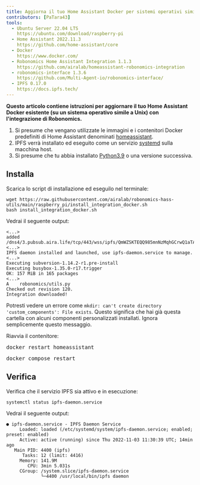 ```yaml
---
title: Aggiorna il tuo Home Assistant Docker per sistemi operativi simili a Unix
contributors: [PaTara43]
tools:   
  - Ubuntu Server 22.04 LTS
    https://ubuntu.com/download/raspberry-pi
  - Home Assistant 2022.11.3
    https://github.com/home-assistant/core
  - Docker
    https://www.docker.com/
  - Robonomics Home Assistant Integration 1.1.3
    https://github.com/airalab/homeassistant-robonomics-integration
  - robonomics-interface 1.3.6
    https://github.com/Multi-Agent-io/robonomics-interface/
  - IPFS 0.17.0
    https://docs.ipfs.tech/
---
```


**Questo articolo contiene istruzioni per aggiornare il tuo Home Assistant Docker esistente (su un sistema operativo simile a Unix) con l'integrazione di Robonomics.**

<robo-wiki-picture src="home-assistant/ha_docker.png" />

<robo-wiki-note type="warning" title="DISCLAIMER">

  1. Si presume che vengano utilizzate le immagini e i contenitori Docker predefiniti di Home Assistant denominati <u>homeassistant</u>.
  2. IPFS verrà installato ed eseguito come un servizio <u>systemd</u> sulla macchina host.
  3. Si presume che tu abbia installato [Python3.9](https://www.python.org/downloads/) o una versione successiva.

</robo-wiki-note>

## Installa

Scarica lo script di installazione ed eseguilo nel terminale:

<code-helper additionalLine="rasppi_username@rasppi_hostname">

```shell
wget https://raw.githubusercontent.com/airalab/robonomics-hass-utils/main/raspberry_pi/install_integration_docker.sh
bash install_integration_docker.sh
```

</code-helper>

Vedrai il seguente output:

<code-helper additionalLine="rasppi_username@rasppi_hostname">

```shell
<...>
added /dns4/3.pubsub.aira.life/tcp/443/wss/ipfs/QmWZSKTEQQ985mnNzMqhGCrwQ1aTA6sxVsorsycQz9cQrw
<...>
IPFS daemon installed and launched, use ipfs-daemon.service to manage.
<...>
Executing subversion-1.14.2-r1.pre-install
Executing busybox-1.35.0-r17.trigger
OK: 157 MiB in 165 packages
<...>
A    robonomics/utils.py
Checked out revision 120.
Integration downloaded!
```

</code-helper>

<robo-wiki-note type="note" title="Error: `custom_components` exists">

  Potresti vedere un errore come `mkdir: can't create directory 'custom_components': File exists`. Questo significa che hai già questa cartella con alcuni componenti personalizzati installati. Ignora semplicemente questo messaggio.

</robo-wiki-note>

Riavvia il contenitore:

<robo-wiki-tabs>
  <robo-wiki-tab title="Docker">
    <code-helper additionalLine="rasppi_username@rasppi_hostname">
    <pre>docker restart homeassistant</pre>
    </code-helper>
  </robo-wiki-tab>
  <robo-wiki-tab title="Docker Compose">
    <code-helper additionalLine="rasppi_username@rasppi_hostname">
    <pre>docker compose restart</pre>
    </code-helper>
  </robo-wiki-tab>
</robo-wiki-tabs>


## Verifica

Verifica che il servizio IPFS sia attivo e in esecuzione:

<code-helper additionalLine="rasppi_username@rasppi_hostname">

```shell
systemctl status ipfs-daemon.service 
```

</code-helper>

Vedrai il seguente output:

<code-helper additionalLine="rasppi_username@rasppi_hostname">


```
● ipfs-daemon.service - IPFS Daemon Service
     Loaded: loaded (/etc/systemd/system/ipfs-daemon.service; enabled; preset: enabled)
     Active: active (running) since Thu 2022-11-03 11:30:39 UTC; 14min ago
   Main PID: 4400 (ipfs)
      Tasks: 12 (limit: 4416)
     Memory: 141.9M
        CPU: 3min 5.031s
     CGroup: /system.slice/ipfs-daemon.service
             └─4400 /usr/local/bin/ipfs daemon
```

</code-helper>
